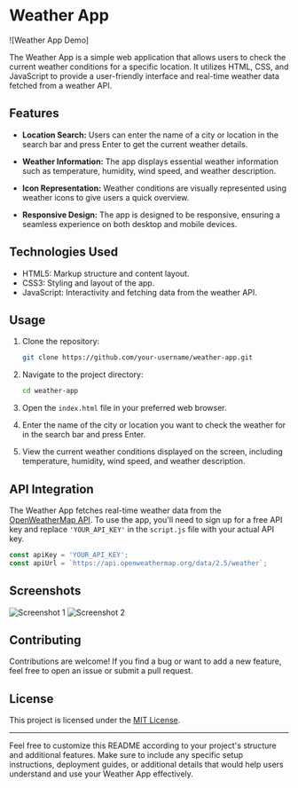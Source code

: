 # Weather App

![Weather App Demo]

The Weather App is a simple web application that allows users to check the current weather conditions for a specific location. It utilizes HTML, CSS, and JavaScript to provide a user-friendly interface and real-time weather data fetched from a weather API.

## Features

- **Location Search:** Users can enter the name of a city or location in the search bar and press Enter to get the current weather details.

- **Weather Information:** The app displays essential weather information such as temperature, humidity, wind speed, and weather description.

- **Icon Representation:** Weather conditions are visually represented using weather icons to give users a quick overview.

- **Responsive Design:** The app is designed to be responsive, ensuring a seamless experience on both desktop and mobile devices.

## Technologies Used

- HTML5: Markup structure and content layout.
- CSS3: Styling and layout of the app.
- JavaScript: Interactivity and fetching data from the weather API.

## Usage

1. Clone the repository:

   ```bash
   git clone https://github.com/your-username/weather-app.git
   ```

2. Navigate to the project directory:

   ```bash
   cd weather-app
   ```

3. Open the `index.html` file in your preferred web browser.

4. Enter the name of the city or location you want to check the weather for in the search bar and press Enter.

5. View the current weather conditions displayed on the screen, including temperature, humidity, wind speed, and weather description.

## API Integration

The Weather App fetches real-time weather data from the [OpenWeatherMap API](https://openweathermap.org/api). To use the app, you'll need to sign up for a free API key and replace `'YOUR_API_KEY'` in the `script.js` file with your actual API key.

```javascript
const apiKey = 'YOUR_API_KEY';
const apiUrl = `https://api.openweathermap.org/data/2.5/weather`;
```

## Screenshots

![Screenshot 1](screenshots/screenshot1.png)
![Screenshot 2](screenshots/screenshot2.png)

## Contributing

Contributions are welcome! If you find a bug or want to add a new feature, feel free to open an issue or submit a pull request.

## License

This project is licensed under the [MIT License](LICENSE).

---

Feel free to customize this README according to your project's structure and additional features. Make sure to include any specific setup instructions, deployment guides, or additional details that would help users understand and use your Weather App effectively.
